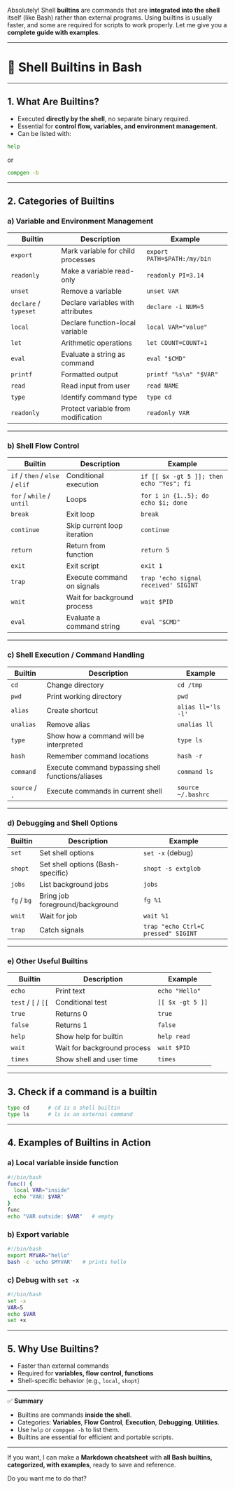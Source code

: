 Absolutely! Shell **builtins** are commands that are **integrated into the shell** itself (like Bash) rather than external programs. Using builtins is usually faster, and some are required for scripts to work properly. Let me give you a **complete guide with examples**.

---

# 📌 **Shell Builtins in Bash**

---

## 1. **What Are Builtins?**

* Executed **directly by the shell**, no separate binary required.
* Essential for **control flow, variables, and environment management**.
* Can be listed with:

```bash
help
```

or

```bash
compgen -b
```

---

## 2. **Categories of Builtins**

### a) **Variable and Environment Management**

| Builtin               | Description                        | Example                     |
| --------------------- | ---------------------------------- | --------------------------- |
| `export`              | Mark variable for child processes  | `export PATH=$PATH:/my/bin` |
| `readonly`            | Make a variable read-only          | `readonly PI=3.14`          |
| `unset`               | Remove a variable                  | `unset VAR`                 |
| `declare` / `typeset` | Declare variables with attributes  | `declare -i NUM=5`          |
| `local`               | Declare function-local variable    | `local VAR="value"`         |
| `let`                 | Arithmetic operations              | `let COUNT=COUNT+1`         |
| `eval`                | Evaluate a string as command       | `eval "$CMD"`               |
| `printf`              | Formatted output                   | `printf "%s\n" "$VAR"`      |
| `read`                | Read input from user               | `read NAME`                 |
| `type`                | Identify command type              | `type cd`                   |
| `readonly`            | Protect variable from modification | `readonly VAR`              |

---

### b) **Shell Flow Control**

| Builtin                         | Description                 | Example                                  |
| ------------------------------- | --------------------------- | ---------------------------------------- |
| `if` / `then` / `else` / `elif` | Conditional execution       | `if [[ $x -gt 5 ]]; then echo "Yes"; fi` |
| `for` / `while` / `until`       | Loops                       | `for i in {1..5}; do echo $i; done`      |
| `break`                         | Exit loop                   | `break`                                  |
| `continue`                      | Skip current loop iteration | `continue`                               |
| `return`                        | Return from function        | `return 5`                               |
| `exit`                          | Exit script                 | `exit 1`                                 |
| `trap`                          | Execute command on signals  | `trap 'echo signal received' SIGINT`     |
| `wait`                          | Wait for background process | `wait $PID`                              |
| `eval`                          | Evaluate a command string   | `eval "$CMD"`                            |

---

### c) **Shell Execution / Command Handling**

| Builtin        | Description                                       | Example            |
| -------------- | ------------------------------------------------- | ------------------ |
| `cd`           | Change directory                                  | `cd /tmp`          |
| `pwd`          | Print working directory                           | `pwd`              |
| `alias`        | Create shortcut                                   | `alias ll='ls -l'` |
| `unalias`      | Remove alias                                      | `unalias ll`       |
| `type`         | Show how a command will be interpreted            | `type ls`          |
| `hash`         | Remember command locations                        | `hash -r`          |
| `command`      | Execute command bypassing shell functions/aliases | `command ls`       |
| `source` / `.` | Execute commands in current shell                 | `source ~/.bashrc` |

---

### d) **Debugging and Shell Options**

| Builtin     | Description                       | Example                             |
| ----------- | --------------------------------- | ----------------------------------- |
| `set`       | Set shell options                 | `set -x` (debug)                    |
| `shopt`     | Set shell options (Bash-specific) | `shopt -s extglob`                  |
| `jobs`      | List background jobs              | `jobs`                              |
| `fg` / `bg` | Bring job foreground/background   | `fg %1`                             |
| `wait`      | Wait for job                      | `wait %1`                           |
| `trap`      | Catch signals                     | `trap "echo Ctrl+C pressed" SIGINT` |

---

### e) **Other Useful Builtins**

| Builtin             | Description                 | Example          |
| ------------------- | --------------------------- | ---------------- |
| `echo`              | Print text                  | `echo "Hello"`   |
| `test` / `[` / `[[` | Conditional test            | `[[ $x -gt 5 ]]` |
| `true`              | Returns 0                   | `true`           |
| `false`             | Returns 1                   | `false`          |
| `help`              | Show help for builtin       | `help read`      |
| `wait`              | Wait for background process | `wait $PID`      |
| `times`             | Show shell and user time    | `times`          |

---

## 3. **Check if a command is a builtin**

```bash
type cd      # cd is a shell builtin
type ls      # ls is an external command
```

---

## 4. **Examples of Builtins in Action**

### a) Local variable inside function

```bash
#!/bin/bash
func() {
  local VAR="inside"
  echo "VAR: $VAR"
}
func
echo "VAR outside: $VAR"   # empty
```

### b) Export variable

```bash
#!/bin/bash
export MYVAR="hello"
bash -c 'echo $MYVAR'   # prints hello
```

### c) Debug with `set -x`

```bash
#!/bin/bash
set -x
VAR=5
echo $VAR
set +x
```

---

## 5. **Why Use Builtins?**

* Faster than external commands
* Required for **variables, flow control, functions**
* Shell-specific behavior (e.g., `local`, `shopt`)

---

✅ **Summary**

* Builtins are commands **inside the shell**.
* Categories: **Variables**, **Flow Control**, **Execution**, **Debugging**, **Utilities**.
* Use `help` or `compgen -b` to list them.
* Builtins are essential for efficient and portable scripts.

---

If you want, I can make a **Markdown cheatsheet** with **all Bash builtins, categorized, with examples**, ready to save and reference.

Do you want me to do that?
